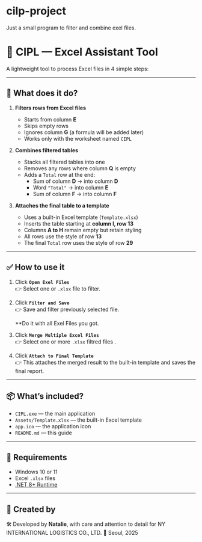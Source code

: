 # cilp-project
Just a small program to filter and combine exel files.

# 🧩 CIPL — Excel Assistant Tool

A lightweight tool to process Excel files in 4 simple steps:

---

## 🔧 What does it do?

1. **Filters rows from Excel files**
   - Starts from column **E**
   - Skips empty rows
   - Ignores column **G** (a formula will be added later)
   - Works only with the worksheet named `CIPL`

2. **Combines filtered tables**
   - Stacks all filtered tables into one
   - Removes any rows where column **Q** is empty
   - Adds a `Total` row at the end:
     - Sum of column **D** → into column **D**
     - Word `"Total"` → into column **E**
     - Sum of column **F** → into column **F**

3. **Attaches the final table to a template**
   - Uses a built-in Excel template (`Template.xlsx`)
   - Inserts the table starting at **column I, row 13**
   - Columns **A to H** remain empty but retain styling
   - All rows use the style of row **13**
   - The final `Total` row uses the style of row **29**

---

## ✅ How to use it

1. Click **`Open Exel Files`**  
   👉 Select one or  `.xlsx` file to filter.
   
2. Click **`Filter and Save`**  
   👉 Save and filter previously selected file.
   
   **Do it with all Exel Files you got. 
   
3. Click **`Merge Multiple Excel Files`**  
   👉 Select one or more `.xlsx` filtred files .

4. Click **`Attach to Final Template`**  
   👉 This attaches the merged result to the built-in template and saves the final report.

---

## 📦 What’s included?

- `CIPL.exe` — the main application
- `Assets/Template.xlsx` — the built-in Excel template
- `app.ico` — the application icon
- `README.md` — this guide

---

## 📌 Requirements

- Windows 10 or 11
- Excel `.xlsx` files
- [.NET 8+ Runtime](https://dotnet.microsoft.com/en-us/download)

---

## 💚 Created by

🛠 Developed by **Natalie**, with care and attention to detail for NY INTERNATIONAL LOGISTICS CO., LTD.
📍 Seoul, 2025
